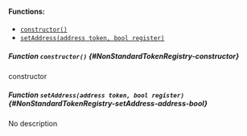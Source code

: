 

#### Functions:
- [`constructor()`](#NonStandardTokenRegistry-constructor)
- [`setAddress(address token, bool register)`](#NonStandardTokenRegistry-setAddress-address-bool)


##### Function `constructor()` {#NonStandardTokenRegistry-constructor}
constructor
##### Function `setAddress(address token, bool register)` {#NonStandardTokenRegistry-setAddress-address-bool}
No description

